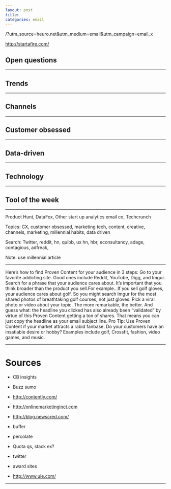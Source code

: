 ```yaml
---
layout: post
title:
categories: email
---
```


/?utm_source=heuro.net&utm_medium=email&utm_campaign=email_x

http://startafire.com/

## Open questions

***

## Trends

***

## Channels

***

## Customer obsessed

***

## Data-driven

***

## Technology

***

## Tool of the week

***

Product Hunt, DataFox, Other start up analytics email co, Techcrunch

Topics: CX, customer obsessed, marketing tech, content, creative, channels, marketing, millennial habits, data driven

Search: Twitter, reddit, hn, quibb, ux hn, hbr, econsultancy, adage, contagious, adfreak,

Note: use millennial article

***

Here’s how to find Proven Content for your audience in 3 steps:
Go to your favorite addicting site. Good ones include Reddit, YouTube, Digg, and Imgur.
Search for a phrase that your audience cares about. It’s important that you think broader than the product you sell.For example…If you sell golf gloves, your audience cares about golf. So you might search Imgur for the most shared photos of breathtaking golf courses, not just gloves.
Pick a viral photo or video about your topic. The more remarkable, the better. And guess what: the headline you clicked has also already been “validated” by virtue of this Proven Content getting a ton of shares. That means you can just copy the headline as your email subject line.
Pro Tip:
Use Proven Content if your market attracts a rabid fanbase.
Do your customers have an insatiable desire or hobby? Examples include golf, Crossfit, fashion, video games, and music.

***

# Sources

* CB insights

* Buzz sumo

* http://contently.com/

* http://onlinemarketinginct.com

* http://blog.newscred.com/

* buffer

* percolate

* Quota qs, stack ex?

* twitter

* award sites

* http://www.uie.com/

***
